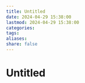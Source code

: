 ```yaml
---
title: Untitled
date: 2024-04-29 15:38:00
lastmod: 2024-04-29 15:38:00
categories: 
tags: 
aliases: 
share: false 
---
```


# Untitled

